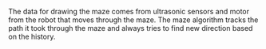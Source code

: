 The data for drawing the maze comes from ultrasonic sensors and motor from the robot that moves through the maze. The maze algorithm tracks the path it took through the maze and always tries to find new direction based on the history.
